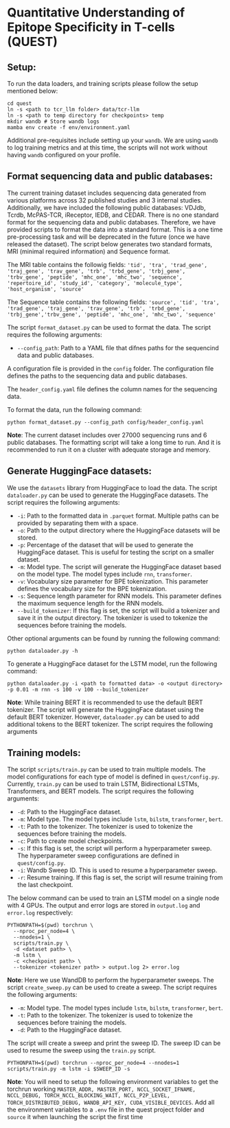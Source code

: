 # Quantitative Understanding of Epitope Specificity in T-cells (QUEST)

## Setup:

To run the data loaders, and training scripts please follow the setup mentioned below:

```{bash}
cd quest
ln -s <path to tcr_llm folder> data/tcr-llm
ln -s <path to temp directory for checkpoints> temp
mkdir wandb # Store wandb logs
mamba env create -f env/environment.yaml
```

Additional pre-requisites include setting up your `wandb`. We are using `wandb` to log training metrics and at this time, the scripts will not work without having `wandb` configured on your profile.

## Format sequencing data and public databases:

The current training dataset includes sequencing data generated from various platforms across 32 published studies and 3 internal studies. Additionally, we have included the following public databases: VDJdb, Tcrdb, McPAS-TCR, iReceptor, IEDB, and CEDAR. There is no one standard format for the sequencing data and public databases. Therefore, we have provided scripts to format the data into a standard format. This is a one time pre-processing task and will be deprecated in the future (once we have released the dataset). The script below generates two standard formats, MRI (minimal required information) and Sequence format. 

The MRI table contains the followig fields:
`'tid', 'tra', 'trad_gene', 'traj_gene', 'trav_gene', 'trb', 'trbd_gene', 'trbj_gene', 'trbv_gene', 'peptide', 'mhc_one', 'mhc_two', 'sequence', 'repertoire_id', 'study_id', 'category', 'molecule_type', 'host_organism', 'source'`

The Sequence table contains the following fields:
`'source', 'tid', 'tra', 'trad_gene', 'traj_gene', 'trav_gene', 'trb', 'trbd_gene', 'trbj_gene','trbv_gene', 'peptide', 'mhc_one', 'mhc_two', 'sequence'`

The script `format_dataset.py` can be used to format the data. The script requires the following arguments:
- `--config_path`: Path to a YAML file that difnes paths for the sequencind data and public databases. 

A configuration file is provided in the `config` folder. The configuration file defines the paths to the sequencing data and public databases. 

The `header_config.yaml` file defines the column names for the sequencing data. 

To format the data, run the following command:

```{bash}
python format_dataset.py --config_path config/header_config.yaml
```

**Note**: The current dataset includes over 27000 sequencing runs and 6 public databases. The formatting script will take a long time to run. And it is recommended to run it on a cluster with adequate storage and memory.

## Generate HuggingFace datasets:

We use the `datasets` library from HuggingFace to load the data. The script `dataloader.py` can be used to generate the HuggingFace datasets. The script requires the following arguments:

- `-i`: Path to the formatted data in `.parquet` format. Multiple paths can be provided by separating them with a space.
- `-o`: Path to the output directory where the HuggingFace datasets will be stored.
- `-p`: Percentage of the dataset that will be used to generate the HuggingFace dataset. This is useful for testing the script on a smaller dataset.
- `-m`: Model type. The script will generate the HuggingFace dataset based on the model type. The model types include `rnn`, `transformer`.
- `-v`: Vocabulary size parameter for BPE tokenization. This parameter defines the vocabulary size for the BPE tokenization.
- `-s`: Sequence length parameter for RNN models. This parameter defines the maximum sequence length for the RNN models.
- `--build_tokenizer`: If this flag is set, the script will build a tokenizer and save it in the output directory. The tokenizer is used to tokenize the sequences before training the models.

Other optional arguments can be found by running the following command:

```{bash}
python dataloader.py -h
```

To generate a HuggingFace dataset for the LSTM model, run the following command:

```{bash}
python dataloader.py -i <path to formatted data> -o <output directory> -p 0.01 -m rnn -s 100 -v 100 --build_tokenizer
```

**Note**: While training BERT it is recommended to use the default BERT tokenizer. The script will generate the HuggingFace dataset using the default BERT tokenizer. However, `dataloader.py` can be used to add additional tokens to the BERT tokenizer. The script requires the following arguments


## Training models:

The script `scripts/train.py` can be used to train multiple models. The model configurations for each type of model is defined in `quest/config.py`. Currently, `train.py` can be used to train LSTM, Bidirectional LSTMs, Transformers, and BERT models. The script requires the following arguments:
 - `-d`: Path to the HuggingFace dataset.
 - `-m`: Model type. The model types include `lstm`, `bilstm`, `transformer`, `bert`.
 - `-t`: Path to the tokenizer. The tokenizer is used to tokenize the sequences before training the models.
 - `-c`: Path to create model checkpoints.
 - `-s`: If this flag is set, the script will perform a hyperparameter sweep. The hyperparameter sweep configurations are defined in `quest/config.py`.
 - `-i`: Wandb Sweep ID. This is used to resume a hyperparameter sweep.
 - `-r`: Resume training. If this flag is set, the script will resume training from the last checkpoint.

The below command can be used to train an LSTM model on a single node with 4 GPUs. The output and error logs are stored in `output.log` and `error.log` respectively:

```{bash}
PYTHONPATH=$(pwd) torchrun \
  --nproc_per_node=4 \
  --nnodes=1 \
  scripts/train.py \
  -d <dataset path> \
  -m lstm \
  -c <checkpoint path> \
  --tokenizer <tokenizer path> > output.log 2> error.log
```

**Note**: Here we use WandDB to perform the hyperparameter sweeps. The script `create_sweep.py` can be used to create a sweep. The script requires the following arguments:
- `-m`: Model type. The model types include `lstm`, `bilstm`, `transformer`, `bert`.
- `-t`: Path to the tokenizer. The tokenizer is used to tokenize the sequences before training the models.
- `-d`: Path to the HuggingFace dataset.

The script will create a sweep and print the sweep ID. The sweep ID can be used to resume the sweep using the `train.py` script.

```{bash}
PYTHONPATH=$(pwd) torchrun --nproc_per_node=4 --nnodes=1 scripts/train.py -m lstm -i $SWEEP_ID -s
```

**Note**: You will need to setup the following environment variables to get the torchrun working `MASTER_ADDR, MASTER_PORT, NCCL_SOCKET_IFNAME, NCCL_DEBUG, TORCH_NCCL_BLOCKING_WAIT, NCCL_P2P_LEVEL, TORCH_DISTRIBUTED_DEBUG, WANDB_API_KEY, CUDA_VISIBLE_DEVICES`. Add all the environment variables to a `.env` file in the quest project folder and `source` it when launching the script the first time 
